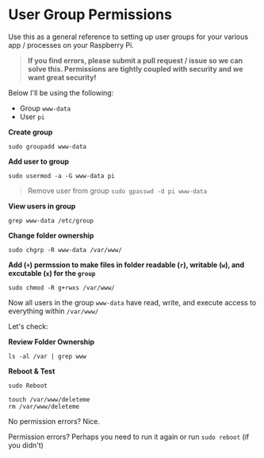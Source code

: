 # User Group Permissions
Use this as a general reference to setting up user groups for your various app / processes on your Raspberry Pi. 

> **If you find errors, please submit a pull request / issue so we can solve this. Permissions are tightly coupled with security and we want great security!**


Below I'll be using the following:
- Group `www-data`
- User `pi`

**Create group**
```
sudo groupadd www-data
```

**Add user to group**
```
sudo usermod -a -G www-data pi
```
> Remove user from group `sudo gpasswd -d pi www-data`

**View users in group**
```
grep www-data /etc/group
```

**Change folder ownership**
```
sudo chgrp -R www-data /var/www/
```

**Add (`+`) permssion to make files in folder readable (`r`), writable (`w`), and excutable (`x`) for the `group`**
```
sudo chmod -R g+rwxs /var/www/
```

Now all users in the group `www-data` have read, write, and execute access to everything within `/var/www/`

Let's check:

**Review Folder Ownership**
```
ls -al /var | grep www
```

**Reboot & Test**

```
sudo Reboot
```

```
touch /var/www/deleteme
rm /var/www/deleteme
```
No permission errors? Nice.

Permission errors? Perhaps you need to run it again or run `sudo reboot` (if you didn't)

